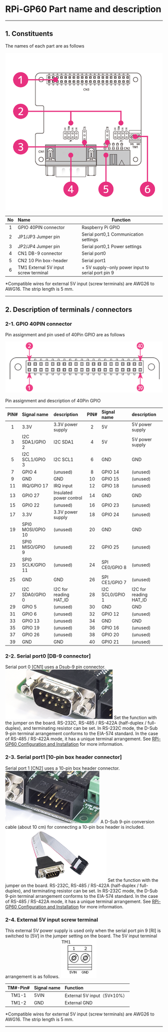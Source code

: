 # RPi-GP60 Part name and description  
___  
## 1. Constituents  
The names of each part are as follows

![board](./img/GP60_board.png)  

| No | Name | Function |  
|:-----:|:-----|-----|  
|1|GPIO 40PIN connector|Raspberry Pi GPIO|  
|2|JP1/JP3 Jumper pin|Serial port0,1 Communication settings|  
|3|JP2/JP4 Jumper pin|Serial port0,1 Power settings|  
|4|CN1 DB-9 connector|Serial port0 |  
|5|CN2 10 Pin box-header|Serial port1 ||  
|6|TM1 External 5V input screw terminal|+ 5V supply-only power input to serial port pin 9|

*Compatible wires for external 5V input (screw terminals) are AWG26 to AWG16. The strip length is 5 mm.
___  
## 2. Description of terminals / connectors  
### 2-1. GPIO 40PIN connector  
Pin assignment and pin used of 40Pin GPIO are as follows

![GPIO40PIN](./img/gp60_gpio.png)  

Pin assignment and description of 40Pin GPIO<br>

| PIN# | Signal name | description | PIN# | Signal name | description |  
|:---:|:---|:---|:---:|:---|:---|
|1|3.3V|3.3V power supply|2|5V|5V power supply|
|3|I2C SDA1/GPIO 2|I2C SDA1|4|5V|5V power supply|  
|5|I2C SCL1/GPIO 3|I2C SCL1|6|GND|GND|  
|7|GPIO 4|(unused)|8|GPIO 14|(unused)|  
|9|GND|GND|10|GPIO 15|(unused)|  
|11|IRQ/GPIO 17|IRQ input|12|GPIO 18|(unused)|  
|13|GPIO 27|Insulated power control|14|GND|GND|  
|15|GPIO 22|(unused)|16|GPIO 23|(unused)|  
|17|3.3V|3.3V power supply|18|GPIO 24|(unused)|  
|19|SPI0 MOSI/GPIO 10|(unused)|20|GND|GND|  
|21|SPI0 MISO/GPIO 9|(unused)|22|GPIO 25|(unused)|  
|23|SPI0 SCLK/GPIO 11|(unused)|24|SPI CE0/GPIO 8|(unused)|  
|25|GND|GND|26|SPI CE1/GPIO 7|(unused)|  
|27|I2C SDA0/GPIO 0|I2C for reading HAT_ID|28|I2C SCL0/GPIO 1|I2C for reading HAT_ID|  
|29|GPIO 5|(unused)|30|GND|GND|  
|31|GPIO 6|(unused)|32|GPIO 12|(unused)|  
|33|GPIO 13|(unused)|34|GND|GND|  
|35|GPIO 19|(unused)|36|GPIO 16|(unused)|  
|37|GPIO 26|(unused)|38|GPIO 20|(unused)|  
|39|GND|GND|40|GPIO 21|(unused)|  

### 2-2. Serial port0 [DB-9 connector]
Serial port 0 [CN1] uses a Dsub-9 pin connector.
![GP60_CN1](./img/GP60_CN1image.png) 
Set the function with the jumper on the board.
RS-232C, RS-485 / RS-422A (half-duplex / full-duplex), and terminating resistor can be set.
In RS-232C mode, the D-Sub 9-pin terminal arrangement conforms to the EIA-574 standard.
In the case of RS-485 / RS-422A mode, it has a unique terminal arrangement.
See [RPi-GP60 Configuration and Installation](../setup/README.md) for more information.

### 2-3. Serial port1 [10-pin box header connector]
Serial port 1 [CN2] uses a 10-pin box header connector.
![GP60_CN2](./img/GP60_CN2image.png) 
A D-Sub 9-pin conversion cable (about 10 cm) for connecting a 10-pin box header is included.
![GP60_CN2](./img/GP60_cable.png) 
Set the function with the jumper on the board. 
RS-232C, RS-485 / RS-422A (half-duplex / full-duplex), and terminating resistor can be set.
In RS-232C mode, the D-Sub 9-pin terminal arrangement conforms to the EIA-574 standard.
In the case of RS-485 / RS-422A mode, it has a unique terminal arrangement.
See [RPi-GP60 Configuration and Installation](../setup/README.md) for more information.

### 2-4. External 5V input screw terminal
This external 5V power supply is used only when the serial port pin 9 [RI] is switched to [5V] in the jumper setting on the board.
The 5V input terminal arrangement is as follows.
![GP60_POWER](./img/gp60power_cn.png)

|TM#-Pin#|Signal name|Function|  
|:---:|:---|:---|  
|TM1-1|5VIN|External 5V input（5V±10%）|  
|TM1-2|GND|External GND|  

*Compatible wires for external 5V input (screw terminals) are AWG26 to AWG16. The strip length is 5 mm.

___